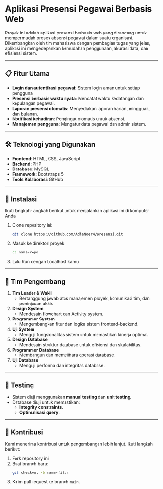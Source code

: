 
# Aplikasi Presensi Pegawai Berbasis Web

Proyek ini adalah aplikasi presensi berbasis web yang dirancang untuk mempermudah proses absensi pegawai dalam suatu organisasi. Dikembangkan oleh tim mahasiswa dengan pembagian tugas yang jelas, aplikasi ini mengedepankan kemudahan penggunaan, akurasi data, dan efisiensi sistem.

---

## 📋 Fitur Utama
- **Login dan autentikasi pegawai**: Sistem login aman untuk setiap pengguna.
- **Presensi berbasis waktu nyata**: Mencatat waktu kedatangan dan kepulangan pegawai.
- **Laporan presensi otomatis**: Menyediakan laporan harian, mingguan, dan bulanan.
- **Notifikasi kehadiran**: Pengingat otomatis untuk absensi.
- **Manajemen pengguna**: Mengatur data pegawai dan admin sistem.

---

## 🛠️ Teknologi yang Digunakan
- **Frontend**: HTML, CSS, JavaScript
- **Backend**: PHP
- **Database**: MySQL
- **Framework**: Bootstraps 5
- **Tools Kolaborasi**: GitHub

---

## 🚀 Instalasi
Ikuti langkah-langkah berikut untuk menjalankan aplikasi ini di komputer Anda:

1. Clone repository ini:
   ```bash
   git clone https://github.com/AdhaNoer4/presensi.git
   ```
2. Masuk ke direktori proyek:
   ```bash
   cd nama-repo
   ```
3. Lalu Run dengan Localhost kamu

---

## 👥 Tim Pengembang
1. **Tim Leader & Wakil**
   - Bertanggung jawab atas manajemen proyek, komunikasi tim, dan peninjauan akhir.
2. **Design System**
   - Mendesain flowchart dan Activity system.
3. **Programmer System**
   - Mengembangkan fitur dan logika sistem frontend-backend.
4. **Uji System**
   - Menguji fungsionalitas sistem untuk memastikan kinerja optimal.
5. **Design Database**
   - Mendesain struktur database untuk efisiensi dan skalabilitas.
6. **Programmer Database**
   - Membangun dan memelihara operasi database.
7. **Uji Database**
   - Menguji performa dan integritas database.

---

## 🧪 Testing
- Sistem diuji menggunakan **manual testing** dan **unit testing**.
- Database diuji untuk memastikan:
  - **Integrity constraints**.
  - **Optimalisasi query**.

---

## 🌟 Kontribusi
Kami menerima kontribusi untuk pengembangan lebih lanjut. Ikuti langkah berikut:
1. Fork repository ini.
2. Buat branch baru:
   ```bash
   git checkout -b nama-fitur
   ```
3. Kirim pull request ke branch `main`.
